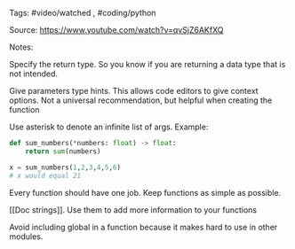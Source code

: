 Tags: #video/watched , #coding/python 

Source: https://www.youtube.com/watch?v=qvSjZ6AKfXQ

Notes:

Specify the return type. So you know if you are returning a data type that is not intended.

Give parameters type hints. This allows code editors to give context options. Not a universal recommendation, but helpful when creating the function

Use asterisk to denote an infinite list of args. Example:
```python
def sum_numbers(*numbers: float) -> float:
	return sum(numbers)

x = sum_numbers(1,2,3,4,5,6)
# x would equal 21
```

Every function should have one job. Keep functions as simple as possible.

[[Doc strings]]. Use them to add more information to your functions 

Avoid including global in a function because it makes hard to use in other modules. 

